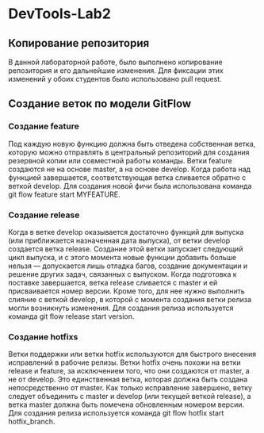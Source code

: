 # DevTools-Lab2
## Копирование репозитория

В данной лабораторной работе, было выполнено копирование репозитория и его дальнейшие изменения. Для фиксации этих изменений у обоих студентов было использовано pull request. 

## Создание веток по модели GitFlow
### Создание feature

Под каждую новую функцию должна быть отведена собственная ветка, которую можно отправлять в центральный репозиторий для создания резервной копии или совместной работы команды. Ветки feature создаются не на основе master, а на основе develop. Когда работа над функцией завершается, соответствующая ветка сливается обратно с веткой develop.
Для создания новой фичи была использована команда git flow feature start MYFEATURE. 

### Создание release

Когда в ветке develop оказывается достаточно функций для выпуска (или приближается назначенная дата выпуска), от ветки develop создается ветка release. Создание этой ветки запускает следующий цикл выпуска, и с этого момента новые функции добавить больше нельзя — допускается лишь отладка багов, создание документации и решение других задач, связанных с выпуском. Когда подготовка к поставке завершается, ветка release сливается с master и ей присваивается номер версии. Кроме того, для нее нужно выполнить слияние с веткой develop, в которой с момента создания ветки релиза могли возникнуть изменения.
Для создания релиза используется команда git flow release start version.

### Создание hotfixs

Ветки поддержки или ветки hotfix используются для быстрого внесения исправлений в рабочие релизы. Ветки hotfix очень похожи на ветки release и feature, за исключением того, что они создаются от master, а не от develop. Это единственная ветка, которая должна быть создана непосредственно от master. Как только исправление завершено, ветку следует объединить с master и develop (или текущей веткой release), а ветка master должна быть помечена обновленным номером версии.
Для создания релиза используется команда git flow hotfix start hotfix_branch.
